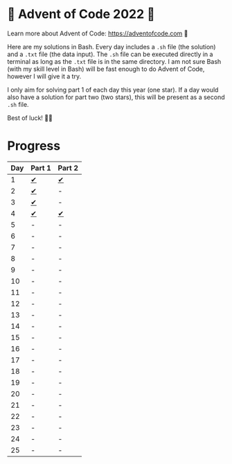 # 🎄 Advent of Code 2022 🎄

Learn more about Advent of Code: https://adventofcode.com 🌟

Here are my solutions in Bash. Every day includes a `.sh` file (the solution) and a `.txt` file (the data input). The `.sh` file can be executed directly in a terminal as long as the `.txt` file is in the same directory. I am not sure Bash (with my skill level in Bash) will be fast enough to do Advent of Code, however I will give it a try.

I only aim for solving part 1 of each day this year (one star). If a day would also have a solution for part two (two stars), this will be present as a second `.sh` file.

Best of luck! 🎅🤶

# Progress

| Day | Part 1              | Part 2                |
| --- | ------------------- | --------------------- |
| 1   | [✔︎](day01/day01.sh) | [✔︎](day01/day01p2.sh) |
| 2   | [✔︎](day02/day02.sh) | -                     |
| 3   | [✔︎](day03/day03.sh) | -                     |
| 4   | [✔︎](day04/day04.sh) | [✔︎](day04/day04p2.sh) |
| 5   | -                   | -                     |
| 6   | -                   | -                     |
| 7   | -                   | -                     |
| 8   | -                   | -                     |
| 9   | -                   | -                     |
| 10  | -                   | -                     |
| 11  | -                   | -                     |
| 12  | -                   | -                     |
| 13  | -                   | -                     |
| 14  | -                   | -                     |
| 15  | -                   | -                     |
| 16  | -                   | -                     |
| 17  | -                   | -                     |
| 18  | -                   | -                     |
| 19  | -                   | -                     |
| 20  | -                   | -                     |
| 21  | -                   | -                     |
| 22  | -                   | -                     |
| 23  | -                   | -                     |
| 24  | -                   | -                     |
| 25  | -                   | -                     |
